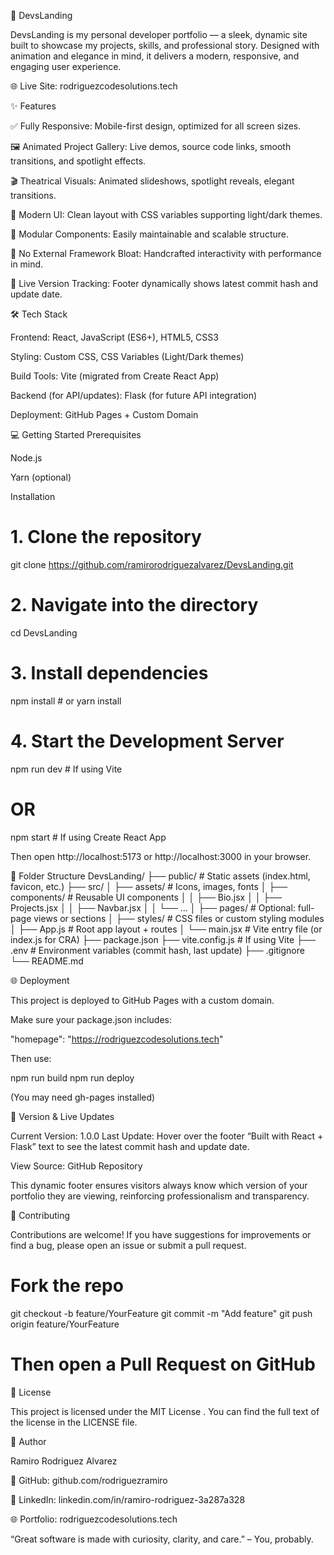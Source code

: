 🚀 DevsLanding

DevsLanding is my personal developer portfolio — a sleek, dynamic site built to showcase my projects, skills, and professional story. Designed with animation and elegance in mind, it delivers a modern, responsive, and engaging user experience.

🌐 Live Site: rodriguezcodesolutions.tech

✨ Features

✅ Fully Responsive: Mobile-first design, optimized for all screen sizes.

🖼️ Animated Project Gallery: Live demos, source code links, smooth transitions, and spotlight effects.

🎬 Theatrical Visuals: Animated slideshows, spotlight reveals, elegant transitions.

🎨 Modern UI: Clean layout with CSS variables supporting light/dark themes.

🧩 Modular Components: Easily maintainable and scalable structure.

🚫 No External Framework Bloat: Handcrafted interactivity with performance in mind.

🧪 Live Version Tracking: Footer dynamically shows latest commit hash and update date.

🛠️ Tech Stack

Frontend: React, JavaScript (ES6+), HTML5, CSS3

Styling: Custom CSS, CSS Variables (Light/Dark themes)

Build Tools: Vite (migrated from Create React App)

Backend (for API/updates): Flask (for future API integration)

Deployment: GitHub Pages + Custom Domain

💻 Getting Started
Prerequisites

Node.js

Yarn
 (optional)

Installation
# 1. Clone the repository
git clone https://github.com/ramirorodriguezalvarez/DevsLanding.git

# 2. Navigate into the directory
cd DevsLanding

# 3. Install dependencies
npm install  # or yarn install

# 4. Start the Development Server
npm run dev   # If using Vite
# OR
npm start     # If using Create React App


Then open http://localhost:5173
 or http://localhost:3000
 in your browser.

📁 Folder Structure
DevsLanding/
├── public/              # Static assets (index.html, favicon, etc.)
├── src/
│   ├── assets/          # Icons, images, fonts
│   ├── components/      # Reusable UI components
│   │   ├── Bio.jsx
│   │   ├── Projects.jsx
│   │   ├── Navbar.jsx
│   │   └── ...
│   ├── pages/           # Optional: full-page views or sections
│   ├── styles/          # CSS files or custom styling modules
│   ├── App.js           # Root app layout + routes
│   └── main.jsx         # Vite entry file (or index.js for CRA)
├── package.json
├── vite.config.js       # If using Vite
├── .env                 # Environment variables (commit hash, last update)
├── .gitignore
└── README.md

🌐 Deployment

This project is deployed to GitHub Pages with a custom domain.

Make sure your package.json includes:

"homepage": "https://rodriguezcodesolutions.tech"


Then use:

npm run build
npm run deploy


(You may need gh-pages installed)

🧪 Version & Live Updates

Current Version: 1.0.0
Last Update: Hover over the footer “Built with React + Flask” text to see the latest commit hash and update date.

View Source: GitHub Repository

This dynamic footer ensures visitors always know which version of your portfolio they are viewing, reinforcing professionalism and transparency.

🤝 Contributing

Contributions are welcome! If you have suggestions for improvements or find a bug, please open an issue or submit a pull request.

# Fork the repo
git checkout -b feature/YourFeature
git commit -m "Add feature"
git push origin feature/YourFeature
# Then open a Pull Request on GitHub

📄 License

This project is licensed under the MIT License
. You can find the full text of the license in the LICENSE file.

👤 Author

Ramiro Rodriguez Alvarez

🔗 GitHub: github.com/rodriguezramiro

🔗 LinkedIn: linkedin.com/in/ramiro-rodriguez-3a287a328

🌐 Portfolio: rodriguezcodesolutions.tech

“Great software is made with curiosity, clarity, and care.” – You, probably.